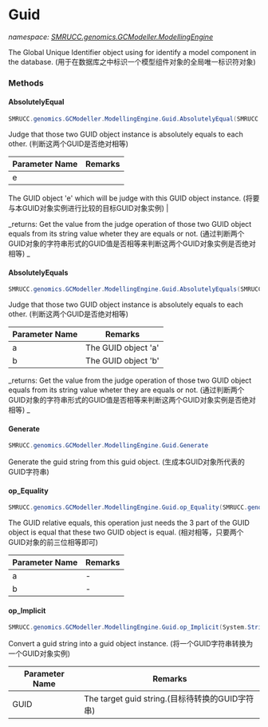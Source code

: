 ﻿# Guid
_namespace: [SMRUCC.genomics.GCModeller.ModellingEngine](./index.md)_

The Global Unique Identifier object using for identify a model component in the database.
 (用于在数据库之中标识一个模型组件对象的全局唯一标识符对象)



### Methods

#### AbsolutelyEqual
```csharp
SMRUCC.genomics.GCModeller.ModellingEngine.Guid.AbsolutelyEqual(SMRUCC.genomics.GCModeller.ModellingEngine.Guid)
```
Judge that those two GUID object instance is absolutely equals to each other. 
 (判断这两个GUID是否绝对相等)

|Parameter Name|Remarks|
|--------------|-------|
|e|
 The GUID object 'e' which will be judge with this GUID object instance.
 (将要与本GUID对象实例进行比较的目标GUID对象实例)
 |


_returns: 
 Get the value from the judge operation of those two GUID object equals from its string value wheter they are equals or not.
 (通过判断两个GUID对象的字符串形式的GUID值是否相等来判断这两个GUID对象实例是否绝对相等)
 _

#### AbsolutelyEquals
```csharp
SMRUCC.genomics.GCModeller.ModellingEngine.Guid.AbsolutelyEquals(SMRUCC.genomics.GCModeller.ModellingEngine.Guid,SMRUCC.genomics.GCModeller.ModellingEngine.Guid)
```
Judge that those two GUID object instance is absolutely equals to each other. 
 (判断这两个GUID是否绝对相等)

|Parameter Name|Remarks|
|--------------|-------|
|a|The GUID object 'a'|
|b|The GUID object 'b'|


_returns: 
 Get the value from the judge operation of those two GUID object equals from its string value wheter they are equals or not.
 (通过判断两个GUID对象的字符串形式的GUID值是否相等来判断这两个GUID对象实例是否绝对相等)
 _

#### Generate
```csharp
SMRUCC.genomics.GCModeller.ModellingEngine.Guid.Generate
```
Generate the guid string from this guid object.
 (生成本GUID对象所代表的GUID字符串)

#### op_Equality
```csharp
SMRUCC.genomics.GCModeller.ModellingEngine.Guid.op_Equality(SMRUCC.genomics.GCModeller.ModellingEngine.Guid,SMRUCC.genomics.GCModeller.ModellingEngine.Guid)
```
The GUID relative equals, this operation just needs the 3 part of the GUID object is equal 
 that these two GUID object is equal.
 (相对相等，只要两个GUID对象的前三位相等即可)

|Parameter Name|Remarks|
|--------------|-------|
|a|-|
|b|-|


#### op_Implicit
```csharp
SMRUCC.genomics.GCModeller.ModellingEngine.Guid.op_Implicit(System.String)~SMRUCC.genomics.GCModeller.ModellingEngine.Guid
```
Convert a guid string into a guid object instance.
 (将一个GUID字符串转换为一个GUID对象实例)

|Parameter Name|Remarks|
|--------------|-------|
|GUID|The target guid string.(目标待转换的GUID字符串)|



